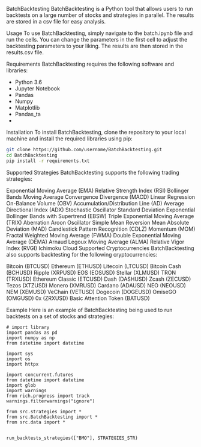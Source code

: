 BatchBacktesting
BatchBacktesting is a Python tool that allows users to run backtests on a large number of stocks and strategies in parallel. The results are stored in a csv file for easy analysis.

Usage
To use BatchBacktesting, simply navigate to the batch.ipynb file and run the cells. You can change the parameters in the first cell to adjust the backtesting parameters to your liking. The results are then stored in the results.csv file.

Requirements
BatchBacktesting requires the following software and libraries:
- Python 3.6
- Jupyter Notebook
- Pandas
- Numpy
- Matplotlib
- Pandas_ta
- 
Installation
To install BatchBacktesting, clone the repository to your local machine and install the required libraries using pip:

```bash
git clone https://github.com/username/BatchBacktesting.git
cd BatchBacktesting
pip install -r requirements.txt
```

Supported Strategies
BatchBacktesting supports the following trading strategies:

Exponential Moving Average (EMA)
Relative Strength Index (RSI)
Bollinger Bands
Moving Average Convergence Divergence (MACD)
Linear Regression
On-Balance Volume (OBV)
Accumulation/Distribution Line (AD)
Average Directional Index (ADX)
Stochastic Oscillator
Standard Deviation
Exponential Bollinger Bands with Supertrend (EBSW)
Triple Exponential Moving Average (TRIX)
Aberration
Aroon Oscillator
Simple Mean Reversion
Mean Absolute Deviation (MAD)
Candlestick Pattern Recognition (CDLZ)
Momentum (MOM)
Fractal Weighted Moving Average (FWMA)
Double Exponential Moving Average (DEMA)
Arnaud Legoux Moving Average (ALMA)
Relative Vigor Index (RVGI)
Ichimoku Cloud
Supported Cryptocurrencies
BatchBacktesting also supports backtesting for the following cryptocurrencies:

Bitcoin (BTCUSD)
Ethereum (ETHUSD)
Litecoin (LTCUSD)
Bitcoin Cash (BCHUSD)
Ripple (XRPUSD)
EOS (EOSUSD)
Stellar (XLMUSD)
TRON (TRXUSD)
Ethereum Classic (ETCUSD)
Dash (DASHUSD)
Zcash (ZECUSD)
Tezos (XTZUSD)
Monero (XMRUSD)
Cardano (ADAUSD)
NEO (NEOUSD)
NEM (XEMUSD)
VeChain (VETUSD)
Dogecoin (DOGEUSD)
OmiseGO (OMGUSD)
0x (ZRXUSD)
Basic Attention Token (BATUSD)


Example
Here is an example of BatchBacktesting being used to run backtests on a set of stocks and strategies:
```
# import library
import pandas as pd
import numpy as np
from datetime import datetime

import sys
import os
import httpx

import concurrent.futures
from datetime import datetime
import glob
import warnings
from rich.progress import track
warnings.filterwarnings("ignore")

from src.strategies import *
from src.BatchBacktesting import *
from src.data import *


run_backtests_strategies(["BMO"], STRATEGIES_STR)
```
